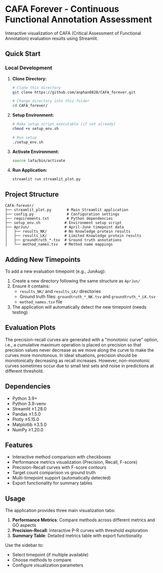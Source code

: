 # CAFA Forever - Continuous Functional Annotation Assessment

Interactive visualization of CAFA (Critical Assessment of Functional Annotation) evaluation results using Streamlit.

## Quick Start

### Local Development
1. **Clone Directory:**
   ```bash
   # Clone this directory
   git clone https://github.com/anphan0828/CAFA_forever.git

   # Change directory into this folder
   cd CAFA_forever/
   ```
   
2. **Setup Environment:**
   ```bash
   # Make setup script executable (if not already)
   chmod +x setup_env.sh
   
   # Run setup
   ./setup_env.sh
   ```

3. **Activate Environment:**
   ```bash
   source lafa/bin/activate
   ```

4. **Run Application:**
   ```bash
   streamlit run streamlit_plot.py
   ```

## Project Structure

```
CAFA-forever/
├── streamlit_plot.py       # Main Streamlit application
├── config.py               # Configuration settings
├── requirements.txt        # Python dependencies
├── setup_env.sh           # Environment setup script
├── AprJun/                # April-June timepoint data
│   ├── results_NK/        # No Knowledge protein results
│   ├── results_LK/        # Limited Knowledge protein results
│   ├── groundtruth_*.tsv  # Ground truth annotations
│   └── method_names.tsv   # Method name mappings

```

## Adding New Timepoints

To add a new evaluation timepoint (e.g., JunAug):

1. Create a new directory following the same structure as `AprJun/`
2. Ensure it contains:
   - `results_NK/` and `results_LK/` directories
   - Ground truth files: `groundtruth_*_NK.tsv` and `groundtruth_*_LK.tsv`
   - `method_names.tsv` file
3. The application will automatically detect the new timepoint (needs testing)


## Evaluation Plots
The precision-recall curves are generated with a "monotonic curve" option, i.e., a cumulative maximum operation is placed on precision so that precision values never decrease as we move along the curve to make the curves more monotonous. In ideal situations, precision should be monotonically decreasing as recall increases. However, non-monotonic curves sometimes occur due to small test sets and noise in predictions at different threshold. 


## Dependencies

- Python 3.9+
- Python 3.9-venv
- Streamlit ≥1.28.0
- Pandas ≥1.5.0
- Plotly ≥5.15.0
- Matplotlib ≥3.5.0
- NumPy ≥1.20.0

## Features

- Interactive method comparison with checkboxes
- Performance metrics visualization (Precision, Recall, F-score)
- Precision-Recall curves with F-score contours
- Target count comparison vs ground truth
- Multi-timepoint support (automatically detected)
- Export functionality for summary tables

## Usage

The application provides three main visualization tabs:

1. **Performance Metrics**: Compare methods across different metrics and GO aspects
2. **Precision-Recall**: Interactive P-R curves with threshold exploration
3. **Summary Table**: Detailed metrics table with export functionality

Use the sidebar to:
- Select timepoint (if multiple available)
- Choose methods to compare
- Configure visualization parameters
